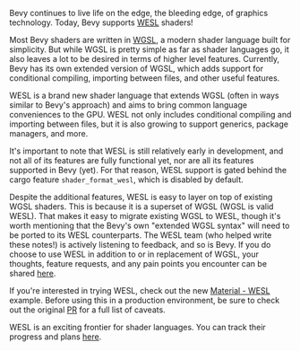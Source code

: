 <!-- Add support for experimental WESL shader source -->
<!-- https://github.com/bevyengine/bevy/pull/17953 -->

Bevy continues to live life on the edge, the bleeding edge, of graphics technology. Today, Bevy supports [WESL](https://wesl-lang.dev/) shaders!

Most Bevy shaders are written in [WGSL](https://www.w3.org/TR/WGSL/), a modern shader language built for simplicity. But while WGSL is pretty simple as far as shader languages go, it also leaves a lot to be desired in terms of higher level features. Currently, Bevy has its own extended version of WGSL, which adds support for conditional compiling, importing between files, and other useful features.

WESL is a brand new shader language that extends WGSL (often in ways similar to Bevy's approach) and aims to bring common language conveniences to the GPU. WESL not only includes conditional compiling and importing between files, but it is also growing to support generics, package managers, and more.

It's important to note that WESL is still relatively early in development, and not all of its features are fully functional yet, nor are all its features supported in Bevy (yet). For that reason, WESL support is gated behind the cargo feature `shader_format_wesl`, which is disabled by default.

Despite the additional features, WESL is easy to layer on top of existing WGSL shaders. This is because it is a superset of WGSL (WGSL is valid WESL). That makes it easy to migrate existing WGSL to WESL, though it's worth mentioning that the Bevy's own "extended WGSL syntax" will need to be ported to its WESL counterparts. The WESL team (who helped write these notes!) is actively listening to feedback, and so is Bevy. If you do choose to use WESL in addition to or in replacement of WGSL, your thoughts, feature requests, and any pain points you encounter can be shared [here](https://github.com/wgsl-tooling-wg/wesl-rs).

If you're interested in trying WESL, check out the new [Material - WESL](https://bevyengine.org/examples/shaders/shader-material-wesl/) example. Before using this in a production environment, be sure to check out the original [PR](https://github.com/bevyengine/bevy/pull/17953) for a full list of caveats.

WESL is an exciting frontier for shader languages. You can track their progress and plans [here](https://wesl-lang.dev/).
